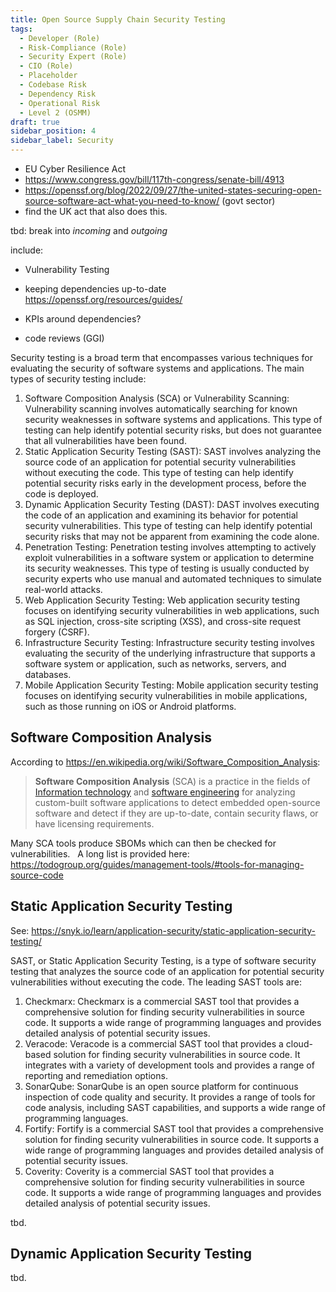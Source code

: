 ```yaml
---
title: Open Source Supply Chain Security Testing
tags: 
  - Developer (Role)
  - Risk-Compliance (Role)
  - Security Expert (Role)
  - CIO (Role)
  - Placeholder
  - Codebase Risk
  - Dependency Risk
  - Operational Risk
  - Level 2 (OSMM) 
draft: true
sidebar_position: 4
sidebar_label: Security
---
```



- EU Cyber Resilience Act
- https://www.congress.gov/bill/117th-congress/senate-bill/4913
- https://openssf.org/blog/2022/09/27/the-united-states-securing-open-source-software-act-what-you-need-to-know/ (govt sector)
- find the UK act that also does this.

tbd: break into _incoming_ and _outgoing_

include:
 - Vulnerability Testing
 - keeping dependencies up-to-date https://openssf.org/resources/guides/
 

- KPIs around dependencies?

- code reviews (GGI)


Security testing is a broad term that encompasses various techniques for evaluating the security of software systems and applications. The main types of security testing include:

1. Software Composition Analysis (SCA) or Vulnerability Scanning: Vulnerability scanning involves automatically searching for known security weaknesses in software systems and applications. This type of testing can help identify potential security risks, but does not guarantee that all vulnerabilities have been found.
2. Static Application Security Testing (SAST): SAST involves analyzing the source code of an application for potential security vulnerabilities without executing the code. This type of testing can help identify potential security risks early in the development process, before the code is deployed.
3. Dynamic Application Security Testing (DAST): DAST involves executing the code of an application and examining its behavior for potential security vulnerabilities. This type of testing can help identify potential security risks that may not be apparent from examining the code alone.
4. Penetration Testing: Penetration testing involves attempting to actively exploit vulnerabilities in a software system or application to determine its security weaknesses. This type of testing is usually conducted by security experts who use manual and automated techniques to simulate real-world attacks.
5. Web Application Security Testing: Web application security testing focuses on identifying security vulnerabilities in web applications, such as SQL injection, cross-site scripting (XSS), and cross-site request forgery (CSRF).
6. Infrastructure Security Testing: Infrastructure security testing involves evaluating the security of the underlying infrastructure that supports a software system or application, such as networks, servers, and databases.
7. Mobile Application Security Testing: Mobile application security testing focuses on identifying security vulnerabilities in mobile applications, such as those running on iOS or Android platforms.

## Software Composition Analysis

According to https://en.wikipedia.org/wiki/Software_Composition_Analysis:

> **Software Composition Analysis** (SCA) is a practice in the fields of [Information technology](https://en.wikipedia.org/wiki/Information_technology) and [software engineering](https://en.wikipedia.org/wiki/Software_engineering) for analyzing custom-built software applications to detect embedded open-source software and detect if they are up-to-date, contain security flaws, or have licensing requirements.

Many SCA tools produce SBOMs which can then be checked for vulnerabilities.   A long list is provided here: https://todogroup.org/guides/management-tools/#tools-for-managing-source-code

## Static Application Security Testing

See: https://snyk.io/learn/application-security/static-application-security-testing/

SAST, or Static Application Security Testing, is a type of software security testing that analyzes the source code of an application for potential security vulnerabilities without executing the code. The leading SAST tools are:

1. Checkmarx: Checkmarx is a commercial SAST tool that provides a comprehensive solution for finding security vulnerabilities in source code. It supports a wide range of programming languages and provides detailed analysis of potential security issues.
2. Veracode: Veracode is a commercial SAST tool that provides a cloud-based solution for finding security vulnerabilities in source code. It integrates with a variety of development tools and provides a range of reporting and remediation options.
3. SonarQube: SonarQube is an open source platform for continuous inspection of code quality and security. It provides a range of tools for code analysis, including SAST capabilities, and supports a wide range of programming languages.
4. Fortify: Fortify is a commercial SAST tool that provides a comprehensive solution for finding security vulnerabilities in source code. It supports a wide range of programming languages and provides detailed analysis of potential security issues.
5. Coverity: Coverity is a commercial SAST tool that provides a comprehensive solution for finding security vulnerabilities in source code. It supports a wide range of programming languages and provides detailed analysis of potential security issues.

tbd.

## Dynamic Application Security Testing 


tbd.